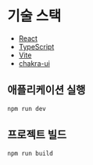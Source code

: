 # 기술 스택
- [React](https://react.dev/)
- [TypeScript](https://www.typescriptlang.org/)
- [Vite](https://ko.vitejs.dev/guide/)
- [chakra-ui](https://chakra-ui.com/)


## 애플리케이션 실행 
```
npm run dev
```


## 프로젝트 빌드
```
npm run build
```
